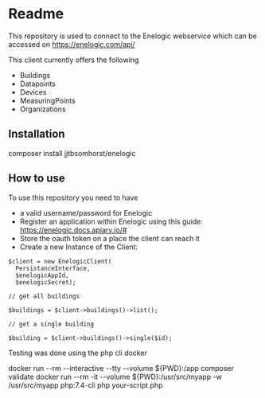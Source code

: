 # Readme
This repository is used to connect to the Enelogic webservice which
can be accessed on https://enelogic.com/api/

This client currently offers the following 

- Buildings
- Datapoints
- Devices
- MeasuringPoints
- Organizations

## Installation
composer install jjtbsomhorst/enelogic

## How to use
To use this repository you need to have

- a valid username/password for Enelogic
- Register an application within Enelogic using this guide:
  https://enelogic.docs.apiary.io/#
- Store the oauth token on a place the client can reach it
- Create a new Instance of the Client:

```
$client = new EnelogicClient(
  PersistanceInterface,
  $enelogicAppId,
  $enelogicSecret);

// get all buildings

$buildings = $client->buildings()->list();

// get a single building

$building = $client->buildings()->single($id);
```

Testing was done using the php cli docker

docker run --rm --interactive --tty --volume ${PWD}:/app composer validate
docker run --rm -it --volume ${PWD}:/usr/src/myapp -w /usr/src/myapp php:7.4-cli php your-script.php
